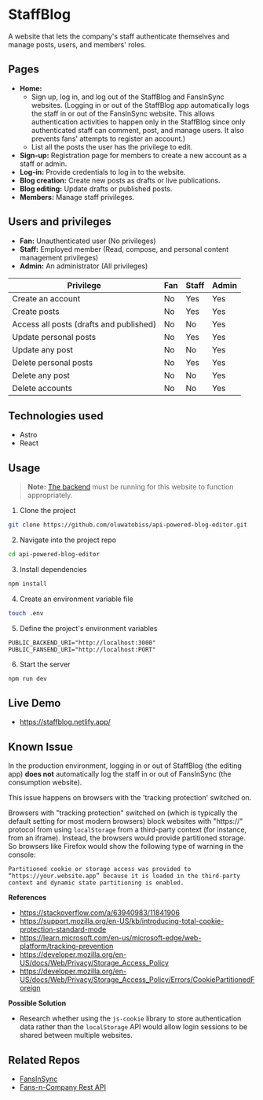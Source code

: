 # StaffBlog

A website that lets the company's staff authenticate themselves and manage posts, users, and members' roles.

## Pages

- **Home:**
  - Sign up, log in, and log out of the StaffBlog and FansInSync websites. (Logging in or out of the StaffBlog app automatically logs the staff in or out of the FansInSync website. This allows authentication activities to happen only in the StaffBlog since only authenticated staff can comment, post, and manage users. It also prevents fans' attempts to register an account.)
  - List all the posts the user has the privilege to edit.
- **Sign-up:** Registration page for members to create a new account as a staff or admin.
- **Log-in:** Provide credentials to log in to the website.
- **Blog creation:** Create new posts as drafts or live publications.
- **Blog editing:** Update drafts or published posts.
- **Members:** Manage staff privileges.

## Users and privileges

- **Fan:** Unauthenticated user (No privileges)
- **Staff:** Employed member (Read, compose, and personal content management privileges)
- **Admin:** An administrator (All privileges)

| Privilege                               | Fan | Staff | Admin |
| --------------------------------------- | --- | ----- | ----- |
| Create an account                       | No  | Yes   | Yes   |
| Create posts                            | No  | Yes   | Yes   |
| Access all posts (drafts and published) | No  | No    | Yes   |
| Update personal posts                   | No  | Yes   | Yes   |
| Update any post                         | No  | No    | Yes   |
| Delete personal posts                   | No  | Yes   | Yes   |
| Delete any post                         | No  | No    | Yes   |
| Delete accounts                         | No  | No    | Yes   |

## Technologies used

- Astro
- React

## Usage

> **Note:** [The backend](https://github.com/oluwatobiss/api-powered-blog-backend) must be running for this website to function appropriately.

1. Clone the project

```bash
git clone https://github.com/oluwatobiss/api-powered-blog-editor.git
```

2. Navigate into the project repo

```bash
cd api-powered-blog-editor
```

3. Install dependencies

```bash
npm install
```

4. Create an environment variable file

```bash
touch .env
```

5. Define the project's environment variables

```
PUBLIC_BACKEND_URI="http://localhost:3000"
PUBLIC_FANSEND_URI="http://localhost:PORT"
```

6. Start the server

```bash
npm run dev
```

## Live Demo

- https://staffblog.netlify.app/

## Known Issue

In the production environment, logging in or out of StaffBlog (the editing app) **does not** automatically log the staff in or out of FansInSync (the consumption website).

This issue happens on browsers with the 'tracking protection' switched on.

Browsers with "tracking protection" switched on (which is typically the default setting for most modern browsers) block websites with "https://" protocol from using `localStorage` from a third-party context (for instance, from an iframe). Instead, the browsers would provide partitioned storage. So browsers like Firefox would show the following type of warning in the console:

```
Partitioned cookie or storage access was provided to “https://your.website.app” because it is loaded in the third-party context and dynamic state partitioning is enabled.
```

**References**

- https://stackoverflow.com/a/63940983/11841906
- https://support.mozilla.org/en-US/kb/introducing-total-cookie-protection-standard-mode
- https://learn.microsoft.com/en-us/microsoft-edge/web-platform/tracking-prevention
- https://developer.mozilla.org/en-US/docs/Web/Privacy/Storage_Access_Policy
- https://developer.mozilla.org/en-US/docs/Web/Privacy/Storage_Access_Policy/Errors/CookiePartitionedForeign

**Possible Solution**

- Research whether using the `js-cookie` library to store authentication data rather than the `localStorage` API would allow login sessions to be shared between multiple websites.

## Related Repos

- [FansInSync](https://github.com/oluwatobiss/api-powered-blog-website)
- [Fans-n-Company Rest API](https://github.com/oluwatobiss/api-powered-blog-backend)
